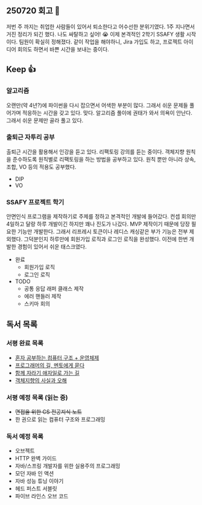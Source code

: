 ## 250720 회고 💬
저번 주 까지는 취업한 사람들이 있어서 퇴소한다고 어수선한 분위기였다. 1주 지나면서 거진 정리가 되긴 했다. 나도 싸탈하고 싶어! 😭 이제 본격적인 2학기 SSAFY 생활 시작이다. 팀원이 확실히 정해졌다. 같이 작업을 해야하니, Jira 가입도 하고, 프로젝트 아이디어 회의도 하면서 바쁜 시간을 보내는 중이다.

## Keep 👍
### 알고리즘
오랜만(약 4년?)에 파이썬을 다시 잡으면서 어색한 부분이 많다. 그래서 쉬운 문제들 풀어가며 적응하는 시간을 갖고 있다. 맞다. 알고리즘 풀이에 권태가 와서 의욕이 안난다. 그래서 쉬운 문제만 골라 풀고 있다.

### 출퇴근 자투리 공부
출퇴근 시간을 활용해서 인강을 듣고 있다. 리팩토링 강의를 듣는 중이다. 객체지향 원칙을 준수하도록 원칙별로 리팩토링을 하는 방법을 공부하고 있다. 원칙 뿐만 아니라 상속, 조합, VO 등의 적용도 공부했다.
- DIP
- VO

### SSAFY 프로젝트 학기
안면인식 프로그램을 제작하기로 주제를 정하고 본격적인 개발에 들어갔다. 컨셉 회의만 4일하고 달랑 하루 개발이긴 하지만 꽤나 진도가 나갔다. MVP 제작이기 때문에 당장 필요한 기능만 개발한다. 그래서 리프레시 토큰이나 레디스 캐싱같은 부가 기능은 전부 제외했다. 그덕분인지 하루만에 회원가입 로직과 로그인 로직을 완성했다. 이전에 한번 개발한 경험이 있어서 쉬운 태스크였다.

- 완료
	- 회원가입 로직
	- 로그인 로직
- TODO
	- 공통 응답 래퍼 클래스 제작
	- 에러 핸들러 제작
	- 스키마 회의

## 독서 목록

### 서평 완료 목록
- [혼자 공부하는 컴퓨터 구조 + 운영체제](https://velog.io/@regular_jk_kim/혼자-공부하는-컴퓨터-구조-운영체제-를-읽고)
- [프로그래머의 길, 멘토에게 묻다](https://velog.io/@regular_jk_kim/프로그래머의-길-멘토에게-묻다-를-읽고-24jpq345)
- [함께 자라기 애자일로 가는 길](https://velog.io/@regular_jk_kim/함께-자라기-를-읽고)
- [객체지향의 사실과 오해](https://velog.io/@regular_jk_kim/객체지향의-사실과-오해-를-읽고)

###  서평 예정 목록 (읽는 중) 
- ~~면접을 위한 CS 전공지식 노트~~
- 한 권으로 읽는 컴퓨터 구조와 프로그래밍

### 독서 예정 목록
- 오브젝트
- HTTP 완벽 가이드
- 자바/스프링 개발자를 위한 실용주의 프로그래밍
- 모던 자바 인 액션
- 자바 성능 튜닝 이야기 
- 헤드 퍼스트 서블릿
- 파이브 라인스 오브 코드